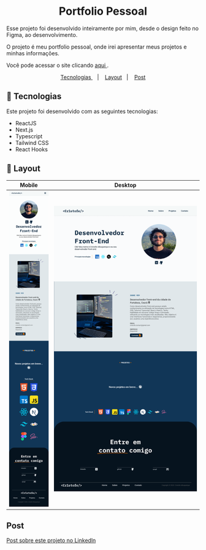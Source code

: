 <h1 align="center"> Portfolio Pessoal </h1>
<p align="left"> Esse projeto foi desenvolvido inteiramente por mim, desde o design feito no Figma, ao desenvolvimento. </p>
<p> O projeto é meu portfolio pessoal, onde irei apresentar meus projetos e minhas informações. </p>
<p> Você pode acessar o site clicando <a href="https://portfolio-cr1stofe.vercel.app/"> aqui </a>. </p> 

<p align="center">
  <a href="#tecnologias"> Tecnologias </a>&nbsp;&nbsp;&nbsp;|&nbsp;&nbsp;&nbsp;
  <a href="#layout">Layout</a>&nbsp;&nbsp;&nbsp;|&nbsp;&nbsp;&nbsp;
  <a href="#post"> Post </a>
</p>

## <div id="tecnologias">🚀 Tecnologias </div>

Este projeto foi desenvolvido com as seguintes tecnologias:

- ReactJS
- Next.js
- Typescript
- Tailwind CSS
- React Hooks

## <div id="layout"> 🔖 Layout </div>

| Mobile | Desktop |
------------------- | ------------------- 
 <img src="https://github.com/Cr1stofe/portfolio/blob/9c093a551bc705935a92062aa0089ced8d6ad9c6/Layouts_github/Mobile.png"> | <img src="https://github.com/Cr1stofe/portfolio/blob/2d0b80ec2aae0274bc3385d14aab5db0408a8a81/Layouts_github/Desktop.png" top=0>

## <div id="post"> Post </div>

<a href="https://www.linkedin.com/posts/cristofe-albuquerque_react-tailwind-desenvolvimento-activity-7076537081740632066-E0e7?utm_source=share&utm_medium=member_desktop"> Post sobre este projeto no Linkedln </a>

